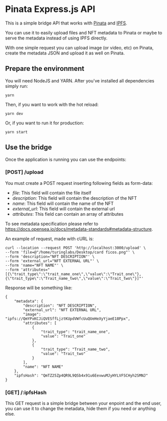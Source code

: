 # Pinata Express.js API

This is a simple bridge API that works with [Pinata](https://pinata.cloud) and [IPFS](https://ipfs.io).

You can use it to easily upload files and NFT metadata to Pinata or maybe to serve the metadata instead of using IPFS directly.

With one simple request you can upload image (or video, etc) on Pinata, create the metadata JSON and upload it as well on Pinata.

## Prepare the environment

You will need NodeJS and YARN. After you've installed all dependencies simply run:

```
yarn
```

Then, if you want to work with the hot reload:

```
yarn dev
```

Or, if you want to run it for production:

```
yarn start
```

## Use the bridge

Once the application is running you can use the endpoints:

### [POST] /upload

You must create a POST request inserting following fields as form-data:
- *file*: This field will contain the file itself
- *description*: This field will contain the description of the NFT
- *name*: This field will contain the name of the NFT
- *external_url*: This field will contain the external url
- *attributes*: This field can contain an array of attributes

To see metadata specification please refer to https://docs.opensea.io/docs/metadata-standards#metadata-structure.

An example of request, made with cURL is:

```
curl --location --request POST 'http://localhost:3000/upload' \
--form 'file=@"/home/turinglabs/Desktop/card ficos.png"' \
--form 'description="NFT DESCRIPTION"' \
--form 'external_url="NFT EXTERNAL URL"' \
--form 'name="NFT NAME"' \
--form 'attributes="[{\"trait_type\":\"trait_name_one\",\"value\":\"Trait_one\"},{\"trait_type\":\"Trait_name_two\",\"value\":\"Trait_two\"}]"'
```

Response will be something like:
```
{
    "metadata": {
        "description": "NFT DESCRIPTION",
        "external_url": "NFT EXTERNAL URL",
        "image": "ipfs://QmYPxKCJiQVESffLjztKUpdVWfcUuQUeHeXyYjaeE18Ppx",
        "attributes": [
            {
                "trait_type": "trait_name_one",
                "value": "Trait_one"
            },
            {
                "trait_type": "Trait_name_two",
                "value": "Trait_two"
            }
        ],
        "name": "NFT NAME"
    },
    "ipfsHash": "QmTZ25Zp4QR9L9QSb4x91u6EevwuMJyHYLVFSCHyh2SMNJ"
}
```

### [GET] /:ipfsHash

This GET request is a simple bridge between your enpoint and the end user, you can use it to change the metadata, hide them if you need or anything else.